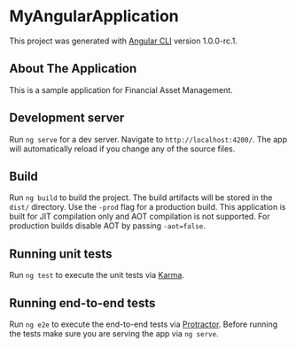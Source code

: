 # MyAngularApplication

This project was generated with [Angular CLI](https://github.com/angular/angular-cli) version 1.0.0-rc.1.

## About The Application

This is a sample application for Financial Asset Management.

## Development server
Run `ng serve` for a dev server. Navigate to `http://localhost:4200/`. The app will automatically reload if you change any of the source files.

## Build

Run `ng build` to build the project. The build artifacts will be stored in the `dist/` directory. Use the `-prod` flag for a production build. This application is built for JIT compilation only and AOT compilation is not supported. For production builds disable AOT by passing `-aot=false`.

## Running unit tests

Run `ng test` to execute the unit tests via [Karma](https://karma-runner.github.io).

## Running end-to-end tests

Run `ng e2e` to execute the end-to-end tests via [Protractor](http://www.protractortest.org/).
Before running the tests make sure you are serving the app via `ng serve`.
